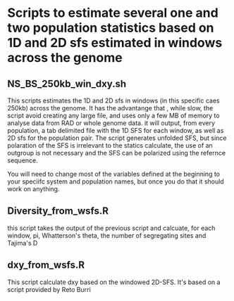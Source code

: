# Scripts to estimate several one and two population statistics based on 1D and 2D sfs estimated in windows across the genome

## NS_BS_250kb_win_dxy.sh

This scripts estimates the 1D and 2D sfs in windows (in this specific caes 250kb) across the genome. It has the advantange that , while slow, the script avoid creating any large file, and uses only a few MB of memory to analyse data from RAD or whole genome data. it will output, from every population, a tab delimited file with the 1D SFS for each window, as well as 2D sfs for the population pair. The script generates unfolded SFS, but since polaration of the SFS is irrelevant to the statics calculate, the use of an outgroup is not necessary and the SFS can be polarized using the refernce sequence. 

You will need to change most of the variables defined at the beginning to your speciifc system and population names, but once you do that it should work on anything.

## Diversity_from_wsfs.R
this script takes the output of the previous script and calcuate, for each window, pi, Whatterson's theta, the number of segregating sites and Tajima's D

## dxy_from_wsfs.R

This script calculate dxy based on the windowed 2D-SFS. It's based on a script provided by Reto Burri


